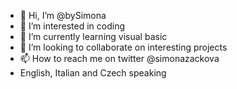 - 👋 Hi, I’m @bySimona
- 👀 I’m interested in coding
- 🌱 I’m currently learning visual basic
- 💞️ I’m looking to collaborate on interesting projects
- 📫 How to reach me on twitter @simonazackova
- English, Italian and Czech speaking

<!---
bySimona/bySimona is a ✨ special ✨ repository because its `README.md` (this file) appears on your GitHub profile.
You can click the Preview link to take a look at your changes.
--->
